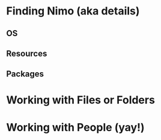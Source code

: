 <!---This one-pager list the key commands one should know from "user" perspective.
Intent is not to create or manage servers - though at times I seems to have deviated from that. :/
-->

# Finding Nimo (aka details) 
## OS 
## Resources
## Packages 

# Working with Files or Folders 

# Working with People (yay!)
